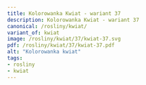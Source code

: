 ```yaml
---
title: Kolorowanka Kwiat - wariant 37
description: Kolorowanka Kwiat - wariant 37
canonical: /rosliny/kwiat/
variant_of: kwiat
image: /rosliny/kwiat/37/kwiat-37.svg
pdf: /rosliny/kwiat/37/kwiat-37.pdf
alt: "Kolorowanka kwiat"
tags:
- rosliny
- kwiat
---
```

